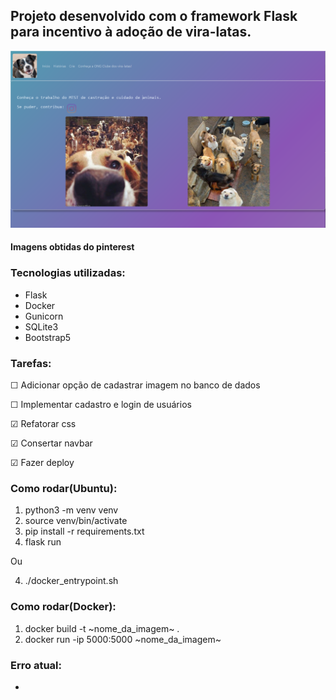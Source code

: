 ## Projeto desenvolvido com o framework Flask para incentivo à adoção de vira-latas.

![site_adocao_viralatas](static/imgs/img_site.png)

#### Imagens obtidas do pinterest

### Tecnologias utilizadas:
- Flask
- Docker
- Gunicorn
- SQLite3
- Bootstrap5

### Tarefas:

  &#9744; Adicionar opção de cadastrar imagem no banco de dados

  &#9744; Implementar cadastro e login de usuários

  &#9745; Refatorar css

  &#9745; Consertar navbar
    
  &#9745; Fazer deploy

### Como rodar(Ubuntu):

1. python3 -m venv venv
2. source venv/bin/activate
3. pip install -r requirements.txt
4. flask run

Ou

4. ./docker_entrypoint.sh


### Como rodar(Docker):

1. docker build -t ~nome_da_imagem~ .
2. docker run -ip 5000:5000 ~nome_da_imagem~



### Erro atual:
- 
